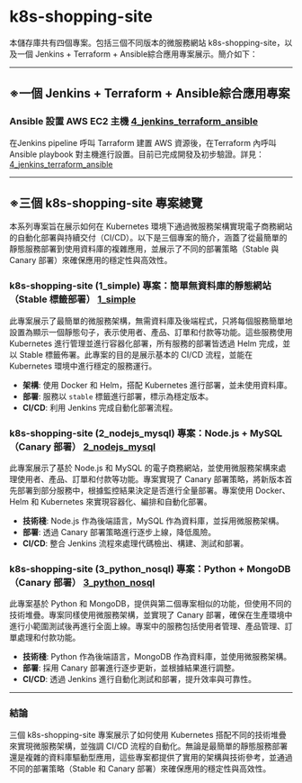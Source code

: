 ﻿# k8s-shopping-site
本儲存庫共有四個專案。包括三個不同版本的微服務網站 k8s-shopping-site，以及一個 Jenkins + Terraform + Ansible綜合應用專案展示。簡介如下：

---

## ※一個 Jenkins + Terraform + Ansible綜合應用專案
### Ansible 設置 AWS EC2 主機  [4_jenkins_terraform_ansible](https://github.com/charleenchiu/k8s-shopping-site/tree/4_jenkins_terraform_ansible)
在Jenkins pipeline 呼叫 Tarraform 建置 AWS 資源後，在Terraform 內呼叫 Ansible playbook 對主機進行設置。目前已完成開發及初步驗證。詳見：[4_jenkins_terraform_ansible](https://github.com/charleenchiu/k8s-shopping-site.git/tree/4_jenkins_terraform_ansible)

---

## ※三個 k8s-shopping-site 專案總覽

本系列專案旨在展示如何在 Kubernetes 環境下通過微服務架構實現電子商務網站的自動化部署與持續交付（CI/CD）。以下是三個專案的簡介，涵蓋了從最簡單的靜態服務部署到使用資料庫的複雜應用，並展示了不同的部署策略（Stable 與 Canary 部署）來確保應用的穩定性與高效性。

### k8s-shopping-site (1_simple) 專案：簡單無資料庫的靜態網站（Stable 標籤部署）  [1_simple](https://github.com/charleenchiu/k8s-shopping-site/tree/1_simple)

此專案展示了最簡單的微服務架構，無需資料庫及後端程式，只將每個服務簡單地設置為顯示一個靜態句子，表示使用者、產品、訂單和付款等功能。這些服務使用 Kubernetes 進行管理並進行容器化部署，所有服務的部署皆透過 Helm 完成，並以 Stable 標籤佈署。此專案的目的是展示基本的 CI/CD 流程，並能在 Kubernetes 環境中進行穩定的服務運行。

- **架構**: 使用 Docker 和 Helm，搭配 Kubernetes 進行部署，並未使用資料庫。
- **部署**: 服務以 `stable` 標籤進行部署，標示為穩定版本。
- **CI/CD**: 利用 Jenkins 完成自動化部署流程。

### k8s-shopping-site (2_nodejs_mysql) 專案：Node.js + MySQL（Canary 部署）  [2_nodejs_mysql](https://github.com/charleenchiu/k8s-shopping-site/tree/2_nodejs_mysql)

此專案展示了基於 Node.js 和 MySQL 的電子商務網站，並使用微服務架構來處理使用者、產品、訂單和付款等功能。專案實現了 Canary 部署策略，將新版本首先部署到部分服務中，根據監控結果決定是否進行全量部署。專案使用 Docker、Helm 和 Kubernetes 來實現容器化、編排和自動化部署。

- **技術棧**: Node.js 作為後端語言，MySQL 作為資料庫，並採用微服務架構。
- **部署**: 透過 Canary 部署策略進行逐步上線，降低風險。
- **CI/CD**: 整合 Jenkins 流程來處理代碼檢出、構建、測試和部署。

### k8s-shopping-site (3_python_nosql) 專案：Python + MongoDB（Canary 部署）  [3_python_nosql](https://github.com/charleenchiu/k8s-shopping-site/tree/3_python_nosql)

此專案基於 Python 和 MongoDB，提供與第二個專案相似的功能，但使用不同的技術堆疊。專案同樣使用微服務架構，並實現了 Canary 部署，確保在生產環境中進行小範圍測試後再進行全面上線。專案中的服務包括使用者管理、產品管理、訂單處理和付款功能。

- **技術棧**: Python 作為後端語言，MongoDB 作為資料庫，並使用微服務架構。
- **部署**: 採用 Canary 部署進行逐步更新，並根據結果進行調整。
- **CI/CD**: 透過 Jenkins 進行自動化測試和部署，提升效率與可靠性。

---

### 結論

三個 k8s-shopping-site 專案展示了如何使用 Kubernetes 搭配不同的技術堆疊來實現微服務架構，並強調 CI/CD 流程的自動化。無論是最簡單的靜態服務部署還是複雜的資料庫驅動型應用，這些專案都提供了實用的架構與技術參考，並通過不同的部署策略（Stable 和 Canary 部署）來確保應用的穩定性與高效性。
